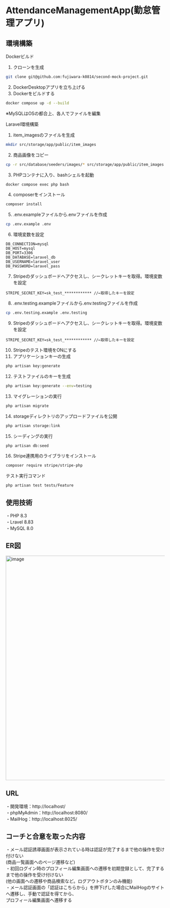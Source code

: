 # AttendanceManagementApp(勤怠管理アプリ)  
  
## 環境構築  
Dockerビルド  
 1. クローンを生成  
 ``` bash
 git clone git@github.com:fujiwara-k0814/second-mock-project.git 
 ```
 2. DockerDesktopアプリを立ち上げる  
 3. Dockerをビルドする  
 ``` bash
 docker compose up -d --build  
 ```
※MySQLはOSの都合上、各人でファイルを編集  
  
  
Laravel環境構築  
 1. item_imagesのファイルを生成  
 ``` bash
 mkdir src/storage/app/public/item_images
 ```
 2. 商品画像をコピー  
 ``` bash
 cp -r src/database/seeders/images/* src/storage/app/public/item_images
 ```
 3. PHPコンテナに入り、bashシェルを起動  
 ``` bash
 docker compose exec php bash
 ```
 4. composerをインストール  
 ``` bash
 composer install
 ```
 5. .env.exampleファイルから.envファイルを作成  
 ``` bash
 cp .env.example .env
 ```
 6. 環境変数を設定  
 ``` text
 DB_CONNECTION=mysql
 DB_HOST=mysql
 DB_PORT=3306
 DB_DATABASE=laravel_db
 DB_USERNAME=laravel_user
 DB_PASSWORD=laravel_pass
 ```
 7. Stripeのダッシュボードへアクセスし、シークレットキーを取得。環境変数を設定
 ``` text
 STRIPE_SECRET_KEY=sk_test_************ //←取得したキーを設定
 ```
 8. .env.testing.exampleファイルから.env.testingファイルを作成  
 ``` bash
 cp .env.testing.example .env.testing
 ```
 9. Stripeのダッシュボードへアクセスし、シークレットキーを取得。環境変数を設定
 ``` text
 STRIPE_SECRET_KEY=sk_test_************ //←取得したキーを設定
 ```
 10. Stripeのテスト環境をONにする
 11. アプリケーションキーの生成  
 ``` bash
 php artisan key:generate
 ```
 12. テストファイルのキーを生成  
 ``` bash
 php artisan key:generate --env=testing
 ```
 13. マイグレーションの実行  
 ``` bash
 php artisan migrate
 ```
 14. storageディレクトリのアップロードファイルを公開  
 ``` bash
 php artisan storage:link
 ```
 15. シーディングの実行  
 ``` bash
 php artisan db:seed
 ```
 16. Stripe連携用のライブラリをインストール  
 ``` bash
 composer require stripe/stripe-php
 ```
  
テスト実行コマンド  
``` bash
php artisan test tests/Feature
```
  
  
## 使用技術  
・PHP 8.3  
・Lravel 8.83  
・MySQL 8.0  
  
  
## ER図  
<img width="644" height="709" alt="image" src="https://github.com/user-attachments/assets/6b62eeee-ebc2-4b37-b516-71526692f4b1" />  
  
  
## URL  
・開発環境：http://localhost/  
・phpMyAdmin：http://localhost:8080/  
・MailHog：http://localhost:8025/  
  
  
## コーチと合意を取った内容  
・メール認証誘導画面が表示されている時は認証が完了するまで他の操作を受け付けない  
  (商品一覧画面へのページ遷移など)  
・初回ログイン時のプロフィール編集画面への遷移を初期登録として、完了するまで他の操作を受け付けない  
  (他の画面への遷移や商品検索など。ログアウトボタンのみ機能)  
・メール認証画面の「認証はこちらから」を押下げした場合にMailHogのサイトへ遷移し、手動で認証を得てから、  
  プロフィール編集画面へ遷移する